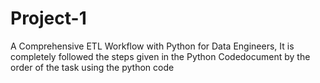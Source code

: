# Project-1
A Comprehensive ETL Workflow with Python for Data Engineers, It is completely followed the steps given in the Python Codedocument by the order of the task using the python code 
